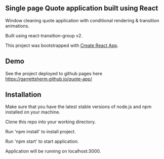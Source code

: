 ## Single page Quote application built using React

Window cleaning quote application with conditional rendering & transition animations.

Built using react-transition-group v2.

This project was bootstrapped with [Create React App](https://github.com/facebookincubator/create-react-app).

## Demo

See the project deployed to github pages here https://garrettsherm.github.io/quote-app/

## Installation

Make sure that you have the latest stable versions of node.js and npm installed on your machine.

Clone this repo into your working directory. 

Run 'npm install' to install project. 

Run 'npm start' to start application. 

Application will be running on localhost:3000.